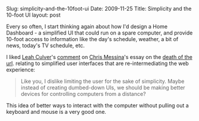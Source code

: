 Slug: simplicity-and-the-10foot-ui
Date: 2009-11-25
Title: Simplicity and the 10-foot UI
layout: post

Every so often, I start thinking again about how I'd design a Home Dashboard - a simplified UI that could run on a spare computer, and provide 10-foot access to information like the day's schedule, weather, a bit of news, today's TV schedule, etc.

I liked [Leah Culver](http://leahculver.com/)'s [comment](http://factoryjoe.com/blog/2009/11/16/the-death-of-the-url/#comment-112736) on [Chris Messina](http://factoryjoe.com/blog)'s essay on the [death of the url](http://factoryjoe.com/blog/2009/11/16/the-death-of-the-url/). relating to simplified user interfaces that are re-intermediating the web experience:

>Like you, I dislike limiting the user for the sake of simplicity. Maybe instead of creating dumbed-down UIs, we should be making better devices for controlling computers from a distance?

This idea of better ways to interact with the computer without pulling out a keyboard and mouse is a very good one.
